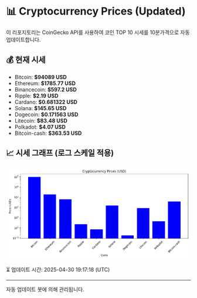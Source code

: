 
# 📊 Cryptocurrency Prices (Updated)

이 리포지토리는 CoinGecko API를 사용하여 코인 TOP 10 시세를 10분가격으로 자동 업데이트합니다.

## 💰 현재 시세
- Bitcoin: **$94089 USD**
- Ethereum: **$1785.77 USD**
- Binancecoin: **$597.2 USD**
- Ripple: **$2.19 USD**
- Cardano: **$0.681322 USD**
- Solana: **$145.65 USD**
- Dogecoin: **$0.171563 USD**
- Litecoin: **$83.48 USD**
- Polkadot: **$4.07 USD**
- Bitcoin-cash: **$363.53 USD**

## 📈 시세 그래프 (로그 스케일 적용)
![Crypto Prices](crypto_prices.png)

⏳ 업데이트 시간: 2025-04-30 19:17:18 (UTC)

---
자동 업데이트 봇에 의해 관리됩니다.

